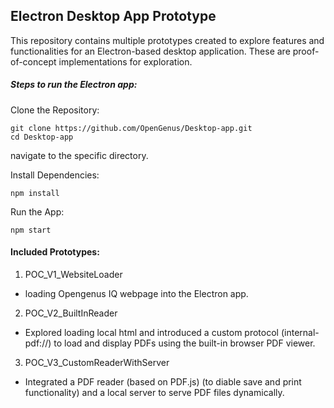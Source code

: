 ## Electron Desktop App Prototype

This repository contains multiple prototypes created to explore features and functionalities for an Electron-based desktop application. These are proof-of-concept implementations for exploration.

##### Steps to run the Electron app:

Clone the Repository:

```
git clone https://github.com/OpenGenus/Desktop-app.git
cd Desktop-app
```
navigate to the specific directory.

Install Dependencies:

```
npm install
```
Run the App:

```
npm start
```


#### Included Prototypes: 
1. POC_V1_WebsiteLoader
- loading Opengenus IQ webpage into the Electron app.

2. POC_V2_BuiltInReader
- Explored loading local html and introduced a custom protocol (internal-pdf://) to load and display PDFs using the built-in browser PDF viewer.

3. POC_V3_CustomReaderWithServer
- Integrated a PDF reader (based on PDF.js) (to diable save and print functionality) and a local server to serve PDF files dynamically.
